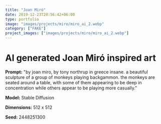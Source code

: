 ```yaml
---
title: "Joan Miró"
date: 2019-12-23T20:56:42+06:00
type: portfolio
image: "images/projects/miro/miro_ai_2.webp"
category: ["FAKE"]
project_images: ["images/projects/miro/miro_ai_2.webp"]
---
```


# AI generated Joan Miró inspired art

**Prompt:** "by joan miro, by tony northrup in greece insane. a beautiful sculpture of a group of monkeys playing backgammon. the monkeys are seated around a table, with some of them appearing to be deep in concentration while others appear to be playing more casually."

**Model:** Stable Diffusion

**Dimensions:** 512 x 512

**Seed:** 2448251300
